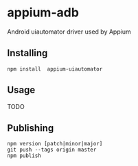 appium-adb
==========

Android uiautomator driver used by Appium 

## Installing

```
npm install  appium-uiautomator
```

## Usage

TODO

## Publishing

```
npm version [patch|minor|major]
git push --tags origin master
npm publish
```
